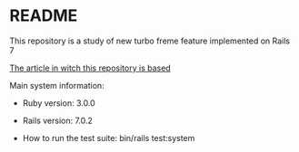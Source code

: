 # README

This repository is a study of new turbo freme feature implemented on Rails 7

[The article in witch this repository is based](https://www.hotrails.dev/turbo-rails/turbo-drive)

Main system information:

* Ruby version: 3.0.0

* Rails version: 7.0.2

* How to run the test suite: bin/rails test:system
